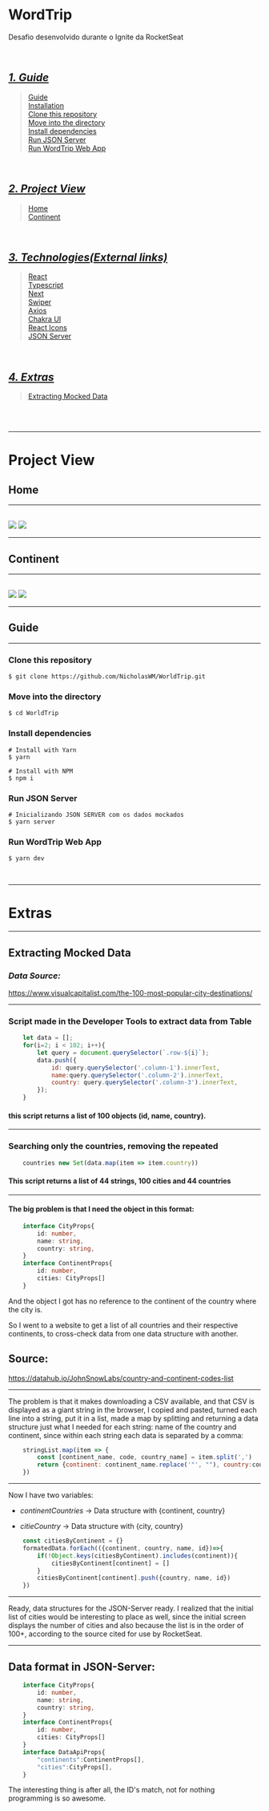 # WordTrip
Desafio desenvolvido durante o Ignite da RocketSeat

<br />

[***1. Guide***](#guide)
--------------------------------

> [Guide](#guide) <br />
> [Installation](#Installation) <br />
> [Clone this repository](#Clone-this-repository) <br />
> [Move into the directory](#Move-into-the-directory) <br />
> [Install dependencies](#Install-dependencies) <br />
> [Run JSON Server](#Run-JSON-Server) <br />
> [Run WordTrip Web App](#Run-WordTrip-Web-App) <br />

<br />

[***2. Project View***](#project-view)
--------------------------------

> [Home](#home) <br />
> [Continent](#continent) <br />

<br />


[***3. Technologies(External links)***](#)
--------------------------------

> [React](https://github.com/facebook/react/) <br />
> [Typescript](https://github.com/microsoft/TypeScript) <br />
> [Next](https://nextjs.org/docs/getting-started) <br />
> [Swiper](https://swiperjs.com/get-started) <br />
> [Axios](https://github.com/axios/axios) <br />
> [Chakra UI](https://chakra-ui.com/docs/getting-started) <br />
> [React Icons](https://react-icons.github.io/react-icons/) <br />
> [JSON Server](https://github.com/typicode/json-server) <br />


<br />

[***4. Extras***](#extras)
--------------------------------

> [Extracting Mocked Data](#Extracting-Mocked-Data) <br />

<br />

<br />
<hr />

# Project View

## Home
<hr />
<br />

<img src="./docs/Home.gif">
<img src="./docs/Home_Responsible.gif?raw=true">

<br />
<hr />


## Continent
<hr />
<br />

<img src="./docs/Continent.gif?raw=true">
<img src="./docs/Continent_Responsible.gif?raw=true">

<br />
<hr />
<!-- <h3 align="center">Você pode acessar o projeto <a href="#" target="_blank">clicando aqui</a></h3>
<hr /> -->

## Guide
<hr />

### Clone this repository
```
$ git clone https://github.com/NicholasWM/WorldTrip.git
```

### Move into the directory
```
$ cd WorldTrip
```

### Install dependencies

```
# Install with Yarn
$ yarn

# Install with NPM
$ npm i
```

### Run JSON Server
```
# Inicializando JSON SERVER com os dados mockados
$ yarn server
```

### Run WordTrip Web App
```
$ yarn dev
```

<br />

---


# Extras

---

## Extracting Mocked Data
### *Data Source:*
https://www.visualcapitalist.com/the-100-most-popular-city-destinations/

---

### Script made in the Developer Tools to extract data from Table

```js
    let data = [];
    for(i=2; i < 102; i++){
        let query = document.querySelector(`.row-${i}`);
        data.push({
            id: query.querySelector('.column-1').innerText,
            name:query.querySelector('.column-2').innerText,
            country: query.querySelector('.column-3').innerText,
        });
    }
```
#### this script returns a list of 100 objects (id, name, country).
---

### Searching only the countries, removing the repeated

```js
    countries new Set(data.map(item => item.country))
```

#### This script returns a list of 44 strings, 100 cities and 44 countries
---
#### The big problem is that I need the object in this format:
```ts
    interface CityProps{
        id: number,
        name: string,
        country: string,
    }
    interface ContinentProps{
        id: number,
        cities: CityProps[] 
    }
```

And the object I got has no reference to the continent of the country where the city is.

So I went to a website to get a list of all countries and their respective continents, to cross-check data from one data structure with another.

## Source:

https://datahub.io/JohnSnowLabs/country-and-continent-codes-list

---

The problem is that it makes downloading a CSV available, and that CSV is displayed as a giant string in the browser, I copied and pasted, turned each line into a string, put it in a list, made a map by splitting and returning a data structure just what I needed for each string: name of the country and continent, since within each string each data is separated by a comma:
```js
    stringList.map(item => {
        const [continent_name, code, country_name] = item.split(',')
        return {continent: continent_name.replace('"', ""), country:country_name.replace('"', "")}
    })
```
---
Now I have two variables:

* *continentCountries* -> Data structure with {continent, country}

* *citieCountry* -> Data structure with {city, country}
```js
    const citiesByContinent = {}
    formatedData.forEach(({continent, country, name, id})=>{
        if(!Object.keys(citiesByContinent).includes(continent)){
            citiesByContinent[continent] = []    
        }
        citiesByContinent[continent].push({country, name, id})
    })
```
---
Ready, data structures for the JSON-Server ready.
I realized that the initial list of cities would be interesting to place as well, since the initial screen displays the number of cities and also because the list is in the order of 100+, according to the source cited for use by RocketSeat.

---
## Data format in JSON-Server:

```ts
    interface CityProps{
        id: number,
        name: string,
        country: string,
    }
    interface ContinentProps{
        id: number,
        cities: CityProps[] 
    }
    interface DataApiProps{
        "continents":ContinentProps[],
        "cities":CityProps[],
    }
```


The interesting thing is after all, the ID's match, not for nothing programming is so awesome.
